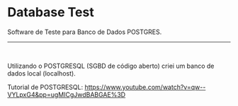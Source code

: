 # Database Test
 Software de Teste para Banco de Dados POSTGRES.
 <hr><br>

 Utilizando o POSTGRESQL (SGBD de código aberto) criei um banco de dados local (localhost).

 Tutorial de POSTGRESQL: https://www.youtube.com/watch?v=qw--VYLpxG4&pp=ugMICgJwdBABGAE%3D

 



